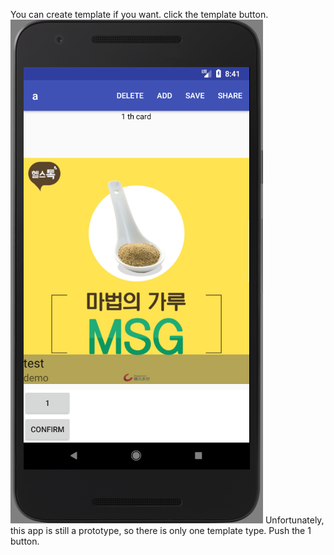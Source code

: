 You can create template if you want. click the template button.
<img src = "https://github.com/Lee-Null/green-04/blob/master/Documetation/images/click%20template.png">
Unfortunately, this app is still a prototype, so there is only one template type.
Push the 1 button.